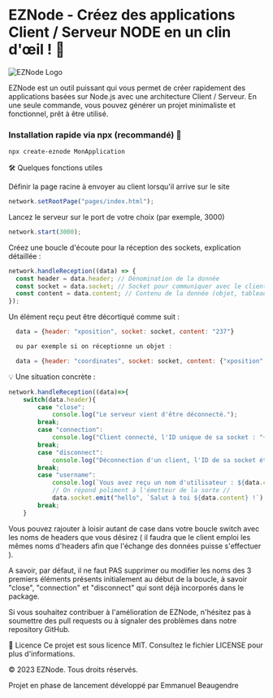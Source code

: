 # EZNode - Créez des applications Client / Serveur NODE en un clin d'œil ! :rocket:

![EZNode Logo](https://image.noelshack.com/fichiers/2023/36/6/1694287497-eznode.png)

EZNode est un outil puissant qui vous permet de créer rapidement des applications basées sur Node.js avec une architecture Client / Serveur. En une seule commande, vous pouvez générer un projet minimaliste et fonctionnel, prêt à être utilisé.

### Installation rapide via npx (recommandé) :rocket:

```bash
npx create-eznode MonApplication
```

:hammer_and_wrench: Quelques fonctions utiles

Définir la page racine à envoyer au client lorsqu'il arrive sur le site

```javascript
network.setRootPage("pages/index.html");
```

Lancez le serveur sur le port de votre choix (par exemple, 3000)
```javascript
network.start(3000);
```

Créez une boucle d'écoute pour la réception des sockets, explication détaillée :

```javascript
network.handleReception((data) => {
  const header = data.header; // Dénomination de la donnée
  const socket = data.socket; // Socket pour communiquer avec le client
  const content = data.content; // Contenu de la donnée (objet, tableau, etc.)
});
```
Un élément reçu peut être décortiqué comme suit :
```javascript
  data = {header: "xposition", socket: socket, content: "237"}

  ou par exemple si on réceptionne un objet :

  data = {header: "coordinates", socket: socket, content: {"xposition": 234, yposition: 179}}
```

:bulb: Une situation concrète :
```javascript
network.handleReception((data)=>{
    switch(data.header){
        case "close":
            console.log("Le serveur vient d'être déconnecté.");
        break;
        case "connection":
            console.log("Client connecté, l'ID unique de sa socket : "+data.socket.id);
        break;
        case "disconnect":
            console.log("Déconnection d'un client, l'ID de sa socket était : "+data.socket.id);
        break;
        case "username":
            console.log(`Vous avez reçu un nom d'utilisateur : ${data.content} !`);
            // On répond poliment à l'émetteur de la sorte //
            data.socket.emit("hello", `Salut à toi ${data.content} !`);
        break;
    }
```

Vous pouvez rajouter à loisir autant de case dans votre boucle switch avec les noms de headers que vous désirez ( il faudra que le client emploi les mêmes noms d'headers afin que l'échange des données puisse s'effectuer ).

A savoir, par défaut, il ne faut PAS supprimer ou modifier les noms des 3 premiers éléments présents initialement au début de la boucle, à savoir "close", "connection" et "disconnect" qui sont déjà incorporés dans le package.

Si vous souhaitez contribuer à l'amélioration de EZNode, n'hésitez pas à soumettre des pull requests ou à signaler des problèmes dans notre repository GitHub.

:scroll: Licence
Ce projet est sous licence MIT. Consultez le fichier LICENSE pour plus d'informations.

© 2023 EZNode. Tous droits réservés.

Projet en phase de lancement développé par Emmanuel Beaugendre

